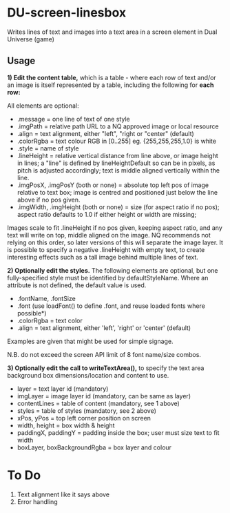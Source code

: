 # DU-screen-linesbox
Writes lines of text and images into a text area in a screen element in Dual Universe (game)

## Usage

**1) Edit the content table,** which is a table - where each row of text and/or an image
   is itself represented by a table, including the following for **each row:**


All elements are optional:

*  .message = one line of text of one style
*  .imgPath = relative path URL to a NQ approved image or local resource
*  .align = text alignment, either "left", "right or "center" (default)
*  .colorRgba = text colour RGB in [0..255] eg. {255,255,255,1.0} is white
*  .style = name of style
*  .lineHeight = relative vertical distance from line above, or image height in lines;
     a "line" is defined by lineHeightDefault so can be in pixels, as pitch is
     adjusted accordingly; text is middle aligned vertically within the line.
*  .imgPosX, .imgPosY (both or none) = absolute top left pos of image relative to text box;
     image is centred and positioned just below the line above if no pos given.
*  .imgWidth, .imgHeight (both or none) = size (for aspect ratio if no pos);
     aspect ratio defaults to 1.0 if either height or width are missing;

  Images scale to fit .lineHeight if no pos given, keeping aspect ratio, and
  any text will write on top, middle aligned on the image. NQ recommends
  not relying on this order, so later versions of this will separate the image layer.
  It is possible to specify a negative .lineHeight with empty text, to create
  interesting effects such as a tall image behind multiple lines of text.

**2) Optionally edit the styles.** The following elements are optional, but
one fully-specified style must be identified by defaultStyleName. Where an attribute is not defined, the
default value is used.

* .fontName, .fontSize
* .font (use loadFont() to define .font, and reuse loaded fonts where possible*)
* .colorRgba = text color
* .align = text alignment, either 'left', 'right' or 'center' (default)

Examples are given that might be used for simple signage.

N.B. do not exceed the screen API limit of 8 font name/size combos.

**3) Optionally edit the call to writeTextArea(),** to specify the text area background
   box dimensions/location and content to use.

* layer = text layer id (mandatory)
* imgLayer = image layer id (mandatory, can be same as layer)
* contentLines = table of content (mandatory, see 1 above)
* styles = table of styles (mandatory, see 2 above)
* xPos, yPos = top left corner position on screen
* width, height = box width & height
* paddingX, paddingY = padding inside the box; user must size text to fit width
* boxLayer, boxBackgroundRgba = box layer and colour

# To Do

1. Text alignment like it says above
2. Error handling
